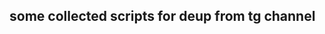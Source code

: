 ## some collected scripts for deup from tg channel
<?![deuplogo](https://raw.githubusercontent.com/chenxingmoonset/yuan/main/deup/deup.png)>
